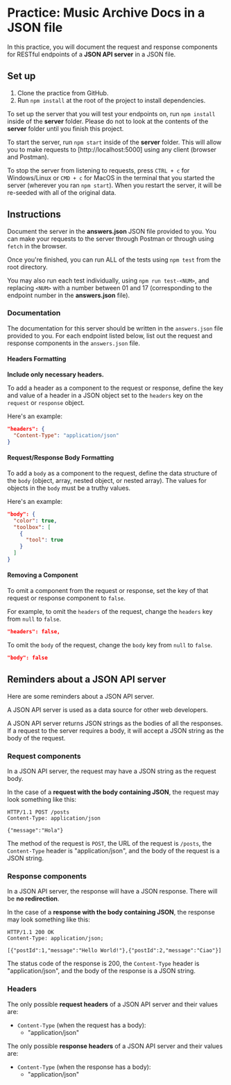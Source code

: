 # Practice: Music Archive Docs in a JSON file

In this practice, you will document the request and response components for
RESTful endpoints of a **JSON API server** in a JSON file.

## Set up

1. Clone the practice from GitHub.
2. Run `npm install` at the root of the project to install dependencies.

To set up the server that you will test your endpoints on, run `npm install`
inside of the __server__ folder. Please do not to look at the contents of the
__server__ folder until you finish this project.

To start the server, run `npm start` inside of the __server__ folder. This will
allow you to make requests to [http://localhost:5000] using any client (browser
and Postman).

To stop the server from listening to requests, press `CTRL + c` for
Windows/Linux or `CMD + c` for MacOS in the terminal that you started the server
(wherever you ran `npm start`). When you restart the server, it will be
re-seeded with all of the original data.

## Instructions

Document the server in the __answers.json__ JSON file provided to you. You can
make your requests to the server through Postman or through using `fetch` in the
browser.

Once you're finished, you can run ALL of the tests using `npm test` from the
root directory.

You may also run each test individually, using `npm run test-<NUM>`, and
replacing `<NUM>` with a number between 01 and 17 (corresponding to the endpoint
number in the __answers.json__ file).

### Documentation

The documentation for this server should be written in the `answers.json` file
provided to you. For each endpoint listed below, list out the request and
response components in the `answers.json` file.

#### Headers Formatting

**Include only necessary headers.**

To add a header as a component to the request or response, define the key and
value of a header in a JSON object set to the `headers` key on the `request`
or `response` object.

Here's an example:

```json
"headers": {
  "Content-Type": "application/json"
}
```

#### Request/Response Body Formatting

To add a `body` as a component to the request, define the data structure of the
`body` (object, array, nested object, or nested array). The values for objects
in the `body` must be a truthy values.

Here's an example:

```json
"body": {
  "color": true,
  "toolbox": [
    {
      "tool": true
    }
  ]
}
```

#### Removing a Component

To omit a component from the request or response, set the key of that request
or response component to `false`.

For example, to omit the `headers` of the request, change the `headers` key from
`null` to `false`.

```json
"headers": false,
```

To omit the `body` of the request, change the `body` key from `null` to `false`.

```json
"body": false
```

## Reminders about a JSON API server

Here are some reminders about a JSON API server.

A JSON API server is used as a data source for other web developers.

A JSON API server returns JSON strings as the bodies of all the responses. If a
request to the server requires a body, it will accept a JSON string as the body
of the request.

### Request components

In a JSON API server, the request may have a JSON string as the request body.

In the case of a **request with the body containing JSON**, the request may
look something like this:

```plaintext
HTTP/1.1 POST /posts
Content-Type: application/json

{"message":"Hola"}
```

The method of the request is `POST`, the URL of the request is `/posts`, the
`Content-Type` header is "application/json", and the body of the request is a
JSON string.

### Response components

In a JSON API server, the response will have a JSON response. There will be
**no redirection**.

In the case of a **response with the body containing JSON**, the response may
look something like this:

```plaintext
HTTP/1.1 200 OK
Content-Type: application/json;

[{"postId":1,"message":"Hello World!"},{"postId":2,"message":"Ciao"}]
```

The status code of the response is 200, the `Content-Type` header is
"application/json", and the body of the response is a JSON string.

### Headers

The only possible **request headers** of a JSON API server and their values are:

- `Content-Type` (when the request has a body):
  - "application/json"

The only possible **response headers** of a JSON API server and their values
are:

- `Content-Type` (when the response has a body):
  - "application/json"